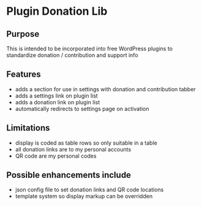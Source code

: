 
# Plugin Donation Lib

## Purpose

This is intended to be incorporated into free WordPress plugins to standardize donation / contribution and support info

## Features

* adds a section for use in settings with donation and contribution tabber
* adds a settings link on plugin list
* adds a donation link on plugin list
* automatically redirects to settings page on activation

## Limitations

* display is coded as table rows so only suitable in a table
* all donation links are to my personal accounts
* QR code are my personal codes

## Possible enhancements include

* json config file to set donation links and QR code locations
* template system so display markup can be overridden